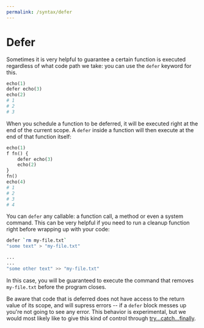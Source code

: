 ```yaml
---
permalink: /syntax/defer
---
```


# Defer <Badge text="experimental" type="warning"/>

Sometimes it is very helpful to guarantee a certain function is executed
regardless of what code path we take: you can use the `defer` keyword for
this.

```py
echo(1)
defer echo(3)
echo(2)
# 1
# 2
# 3
```

When you schedule a function to be deferred, it will be executed right at
the end of the current scope. A `defer` inside a function will then
execute at the end of that function itself:

```py
echo(1)
f fn() {
    defer echo(3)
    echo(2)
}
fn()
echo(4)
# 1
# 2
# 3
# 4
```

You can `defer` any callable: a function call, a method or even a system
command. This can be very helpful if you need to run a cleanup function
right before wrapping up with your code:

```sh
defer `rm my-file.txt`
"some text" > "my-file.txt"

...
...
"some other text" >> "my-file.txt"
```

In this case, you will be guaranteed to execute the command that removes
`my-file.txt` before the program closes.

Be aware that code that is deferred does not have access to the return value
of its scope, and will supress errors -- if a `defer` block messes up you're
not going to see any error. This behavior is experimental, but we would most
likely like to give this kind of control through [try...catch...finally](https://github.com/abs-lang/abs/issues/118).